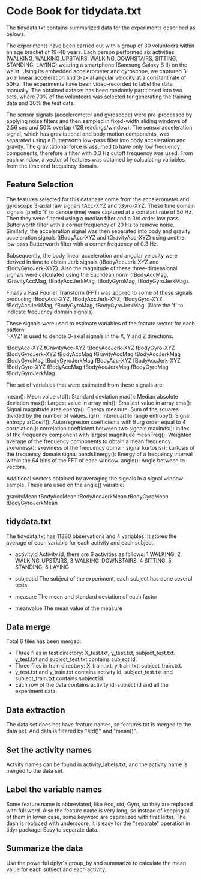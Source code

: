 # Code Book for tidydata.txt

The tidydata.txt contains summarized data for the experiments described as belows:

The experiments have been carried out with a group of 30 volunteers within an age bracket of 19-48 years. Each person performed six activities (WALKING, WALKING_UPSTAIRS, WALKING_DOWNSTAIRS, SITTING, STANDING, LAYING) wearing a smartphone (Samsung Galaxy S II) on the waist. Using its embedded accelerometer and gyroscope, we captured 3-axial linear acceleration and 3-axial angular velocity at a constant rate of 50Hz. The experiments have been video-recorded to label the data manually. The obtained dataset has been randomly partitioned into two sets, where 70% of the volunteers was selected for generating the training data and 30% the test data. 

The sensor signals (accelerometer and gyroscope) were pre-processed by applying noise filters and then sampled in fixed-width sliding windows of 2.56 sec and 50% overlap (128 readings/window). The sensor acceleration signal, which has gravitational and body motion components, was separated using a Butterworth low-pass filter into body acceleration and gravity. The gravitational force is assumed to have only low frequency components, therefore a filter with 0.3 Hz cutoff frequency was used. From each window, a vector of features was obtained by calculating variables from the time and frequency domain.


## Feature Selection 


The features selected for this database come from the accelerometer and gyroscope 3-axial raw signals tAcc-XYZ and tGyro-XYZ. These time domain signals (prefix 't' to denote time) were captured at a constant rate of 50 Hz. Then they were filtered using a median filter and a 3rd order low pass Butterworth filter with a corner frequency of 20 Hz to remove noise. Similarly, the acceleration signal was then separated into body and gravity acceleration signals (tBodyAcc-XYZ and tGravityAcc-XYZ) using another low pass Butterworth filter with a corner frequency of 0.3 Hz. 

Subsequently, the body linear acceleration and angular velocity were derived in time to obtain Jerk signals (tBodyAccJerk-XYZ and tBodyGyroJerk-XYZ). Also the magnitude of these three-dimensional signals were calculated using the Euclidean norm (tBodyAccMag, tGravityAccMag, tBodyAccJerkMag, tBodyGyroMag, tBodyGyroJerkMag). 

Finally a Fast Fourier Transform (FFT) was applied to some of these signals producing fBodyAcc-XYZ, fBodyAccJerk-XYZ, fBodyGyro-XYZ, fBodyAccJerkMag, fBodyGyroMag, fBodyGyroJerkMag. (Note the 'f' to indicate frequency domain signals). 

These signals were used to estimate variables of the feature vector for each pattern:  
'-XYZ' is used to denote 3-axial signals in the X, Y and Z directions.

tBodyAcc-XYZ
tGravityAcc-XYZ
tBodyAccJerk-XYZ
tBodyGyro-XYZ
tBodyGyroJerk-XYZ
tBodyAccMag
tGravityAccMag
tBodyAccJerkMag
tBodyGyroMag
tBodyGyroJerkMag
fBodyAcc-XYZ
fBodyAccJerk-XYZ
fBodyGyro-XYZ
fBodyAccMag
fBodyAccJerkMag
fBodyGyroMag
fBodyGyroJerkMag

The set of variables that were estimated from these signals are: 

mean(): Mean value
std(): Standard deviation
mad(): Median absolute deviation 
max(): Largest value in array
min(): Smallest value in array
sma(): Signal magnitude area
energy(): Energy measure. Sum of the squares divided by the number of values. 
iqr(): Interquartile range 
entropy(): Signal entropy
arCoeff(): Autorregresion coefficients with Burg order equal to 4
correlation(): correlation coefficient between two signals
maxInds(): index of the frequency component with largest magnitude
meanFreq(): Weighted average of the frequency components to obtain a mean frequency
skewness(): skewness of the frequency domain signal 
kurtosis(): kurtosis of the frequency domain signal 
bandsEnergy(): Energy of a frequency interval within the 64 bins of the FFT of each window.
angle(): Angle between to vectors.

Additional vectors obtained by averaging the signals in a signal window sample. These are used on the angle() variable:

gravityMean
tBodyAccMean
tBodyAccJerkMean
tBodyGyroMean
tBodyGyroJerkMean

## tidydata.txt

The tidydata.txt has 11880 observations and 4 variables. It stores the average of each variable for each activity and each subject.

* activityid Activity id, there are 6 activities as follows: 1 WALKING, 2 WALKING_UPSTAIRS, 3 WALKING_DOWNSTAIRS, 4 SITTING, 5 STANDING, 6 LAYING

* subjectid The subject of the experiment, each subject has done several tests.

* measure The mean and standard deviation of each factor

* meanvalue The mean value of the measure

## Data merge
Total 6 files has been merged:
* Three files in test directory: X_test.txt, y_test.txt, subject_test.txt. y_test.txt  and subject_test.txt contains subject id.
* Three files in train directory: X_train.txt, y_train.txt, subject_train.txt.
* y_test.txt and y_train.txt contains activity id, subject_test.txt and subject_train.txt contains subject id.
* Each row of the data contains activity id, subject id and all the experiment data.

## Data extraction
The data set does not have feature names, so features.txt is merged to the data set. And data is filtered by "std()" and "mean()".

## Set the activity names
Actvity names can be found in activity_labels.txt, and the activity name is merged to the data set.

## Label the variable names
Some feature name is abbreviated, like Acc, std, Gyro, so they are replaced with full word.
Also the feature name is very long, so instead of keeping all of them in lower case, some keyword are capitalized with first letter.
The dash is replaced with underscore, it is easy for the "separate" operation in tidyr package. Easy to separate data.

## Summarize the data
Use the powerful dplyr's group_by and summarize to calculate the mean value for each subject and each activity.